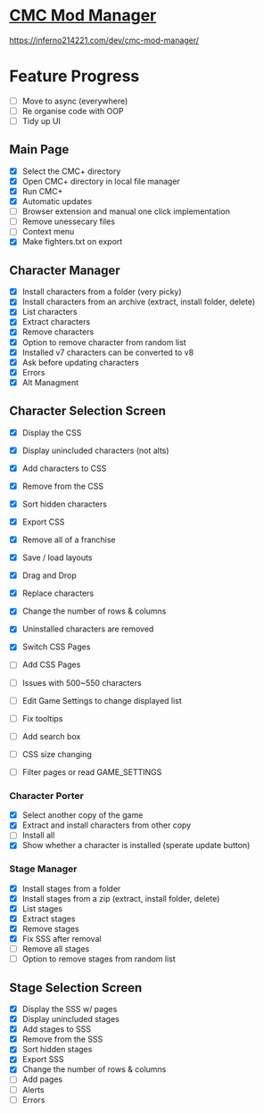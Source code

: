 # [CMC Mod Manager](https://inferno214221.com/dev/cmc-mod-manager/)
https://inferno214221.com/dev/cmc-mod-manager/

# Feature Progress
- [ ] Move to async (everywhere)
- [ ] Re organise code with OOP
- [ ] Tidy up UI
## Main Page
- [x] Select the CMC+ directory
- [x] Open CMC+ directory in local file manager
- [x] Run CMC+
- [x] Automatic updates
- [ ] Browser extension and manual one click implementation
- [ ] Remove unessecary files
- [ ] Context menu
- [x] Make fighters.txt on export
## Character Manager
- [x] Install characters from a folder (very picky)
- [x] Install characters from an archive (extract, install folder, delete)
- [x] List characters
- [x] Extract characters
- [x] Remove characters
- [x] Option to remove character from random list
- [x] Installed v7 characters can be converted to v8
- [x] Ask before updating characters
- [x] Errors
- [x] Alt Managment
## Character Selection Screen
- [x] Display the CSS
- [x] Display unincluded characters (not alts)
- [x] Add characters to CSS
- [x] Remove from the CSS
- [x] Sort hidden characters
- [x] Export CSS
- [x] Remove all of a franchise
- [x] Save / load layouts
- [x] Drag and Drop
- [x] Replace characters
- [x] Change the number of rows & columns
- [x] Uninstalled characters are removed
- [x] Switch CSS Pages
- [ ] Add CSS Pages
- [ ] Issues with 500~550 characters
- [ ] Edit Game Settings to change displayed list

- [ ] Fix tooltips
- [ ] Add search box
- [ ] CSS size changing
- [ ] Filter pages or read GAME_SETTINGS
### Character Porter
- [x] Select another copy of the game
- [x] Extract and install characters from other copy
- [ ] Install all
- [x] Show whether a character is installed (sperate update button)
### Stage Manager
- [x] Install stages from a folder
- [x] Install stages from a zip (extract, install folder, delete)
- [x] List stages
- [x] Extract stages
- [x] Remove stages
- [x] Fix SSS after removal
- [ ] Remove all stages
- [ ] Option to remove stages from random list
## Stage Selection Screen
- [x] Display the SSS w/ pages
- [x] Display unincluded stages
- [x] Add stages to SSS
- [x] Remove from the SSS
- [x] Sort hidden stages
- [x] Export SSS
- [x] Change the number of rows & columns
- [ ] Add pages
- [ ] Alerts
- [ ] Errors
<!-- ## Miscellanious Mods (Priority: 3)
- [x] Add option to import other types of mods e.g. ui changes / music
- [x] RAR support - no errors
- [ ] Remove misc mods by tracking file changes
- [x] Errors -->
